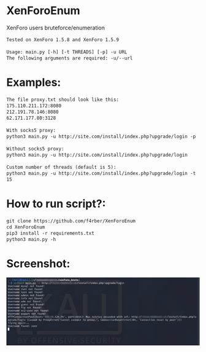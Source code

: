 # XenForoEnum
XenForo users bruteforce/enumeration

```
Tested on XenForo 1.5.8 and XenForo 1.5.9

Usage: main.py [-h] [-t THREADS] [-p] -u URL
The following arguments are required: -u/--url
```

# Examples:
```
The file proxy.txt should look like this:
175.110.211.172:8080
212.191.78.146:8080
62.171.177.80:3128

With socks5 proxy: 
python3 main.py -u http://site.com/install/index.php?upgrade/login -p

Without socks5 proxy: 
python3 main.py -u http://site.com/install/index.php?upgrade/login

Custom number of threads (default is 5): 
python3 main.py -u http://site.com/install/index.php?upgrade/login -t 15
```

# How to run script?:
```
git clone https://github.com/f4rber/XenForoEnum
cd XenForoEnum
pip3 install -r requirements.txt
python3 main.py -h
```

# Screenshot:
![Screenshot](screenshot.jpg)
